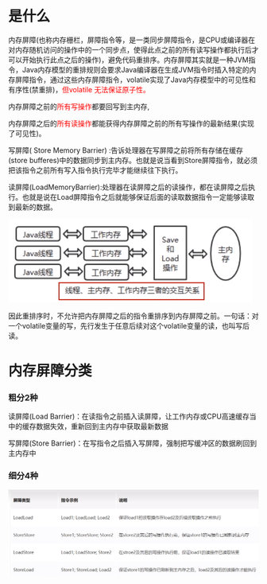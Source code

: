 # 是什么

内存屏障(也称内存栅栏，屏障指令等，是一类同步屏障指令，是CPU或编译器在对内存随机访问的操作中的一个同步点，使得此点之前的所有读写操作都执行后才可以开始执行此点之后的操作)，避免代码重排序。内存屏障其实就是一种JVM指令，Java内存模型的重排规则会要求Java编译器在生成JVM指令时插入特定的内存屏障指令，通过这些内存屏障指令，volatile实现了Java内存模型中的可见性和有序性(禁重排)，<font color = 'red'>但volatile 无法保证原子性。</font>

内存屏障之前的<font color = 'red'>所有写操作</font>都要回写到主内存,

内存屏障之后的<font color = 'red'>所有读操作</font>都能获得内存屏障之前的所有写操作的最新结果(实现了可见性)。

写屏障( Store Memory Barrier) :告诉处理器在写屏障之前将所有存储在缓存(store bufferes)中的数据同步到主内存。也就是说当看到Store屏障指令，就必须把该指令之前所有写入指令执行完毕才能继续往下执行。

读屏障(LoadMemoryBarrier):处理器在读屏障之后的读操作，都在读屏障之后执行。也就是说在Load屏障指令之后就能够保证后面的读取数据指令一定能够读取到最新的数据。

![](images/1.线程、主内存、工作内存三者的交互关系.png)

因此重排序时，不允许把内存屏障之后的指令重排序到内存屏障之前。一句话：对一个volatile变量的写，先行发生于任意后续对这个volatile变量的读，也叫写后读。

# 内存屏障分类

### 粗分2种

读屏障(Load Barrier)：在读指令之前插入读屏障，让工作内存或CPU高速缓存当中的缓存数据失效，重新回到主内存中获取最新数据

写屏障(Store Barrier)：在写指令之后插入写屏障，强制把写缓冲区的数据刷回到主内存中

### 细分4种

![](images/2.四大屏障.jpg)







